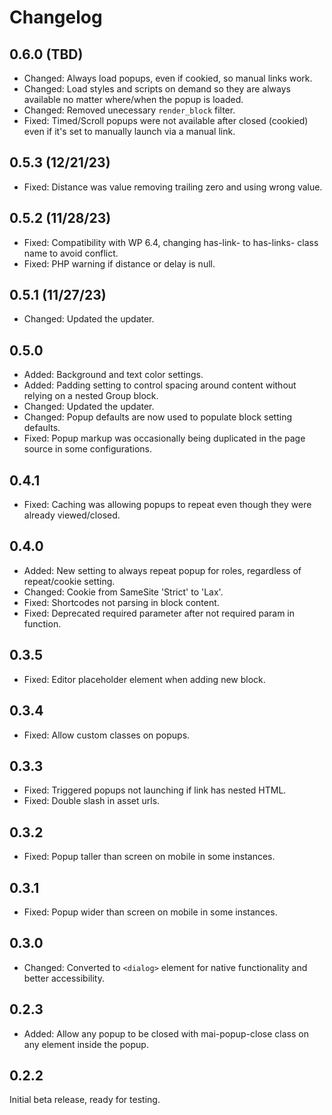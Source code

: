 # Changelog

## 0.6.0 (TBD)
* Changed: Always load popups, even if cookied, so manual links work.
* Changed: Load styles and scripts on demand so they are always available no matter where/when the popup is loaded.
* Changed: Removed unecessary `render_block` filter.
* Fixed: Timed/Scroll popups were not available after closed (cookied) even if it's set to manually launch via a manual link.

## 0.5.3 (12/21/23)
* Fixed: Distance was value removing trailing zero and using wrong value.

## 0.5.2 (11/28/23)
* Fixed: Compatibility with WP 6.4, changing has-link- to has-links- class name to avoid conflict.
* Fixed: PHP warning if distance or delay is null.

## 0.5.1 (11/27/23)
* Changed: Updated the updater.

## 0.5.0
* Added: Background and text color settings.
* Added: Padding setting to control spacing around content without relying on a nested Group block.
* Changed: Updated the updater.
* Changed: Popup defaults are now used to populate block setting defaults.
* Fixed: Popup markup was occasionally being duplicated in the page source in some configurations.

## 0.4.1
* Fixed: Caching was allowing popups to repeat even though they were already viewed/closed.

## 0.4.0
* Added: New setting to always repeat popup for roles, regardless of repeat/cookie setting.
* Changed: Cookie from SameSite 'Strict' to 'Lax'.
* Fixed: Shortcodes not parsing in block content.
* Fixed: Deprecated required parameter after not required param in function.

## 0.3.5
* Fixed: Editor placeholder element when adding new block.

## 0.3.4
* Fixed: Allow custom classes on popups.

## 0.3.3
* Fixed: Triggered popups not launching if link has nested HTML.
* Fixed: Double slash in asset urls.

## 0.3.2
* Fixed: Popup taller than screen on mobile in some instances.

## 0.3.1
* Fixed: Popup wider than screen on mobile in some instances.

## 0.3.0
* Changed: Converted to `<dialog>` element for native functionality and better accessibility.

## 0.2.3
* Added: Allow any popup to be closed with mai-popup-close class on any element inside the popup.

## 0.2.2
Initial beta release, ready for testing.
